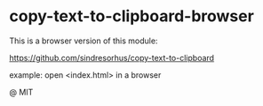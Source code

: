 # copy-text-to-clipboard-browser

This is a browser version of this module: 

https://github.com/sindresorhus/copy-text-to-clipboard

example: open <index.html> in a browser

@ MIT
